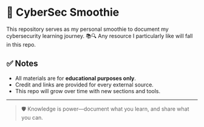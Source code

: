 # 🧠 CyberSec Smoothie

This repository serves as my personal smoothie to document my cybersecurity learning journey. 📚🔍
Any resource I particularly like will fall in this repo. 


## ✅ Notes

- All materials are for **educational purposes only**.
- Credit and links are provided for every external source.
- This repo will grow over time with new sections and tools.

---

> 🛡️ Knowledge is power—document what you learn, and share what you can.
